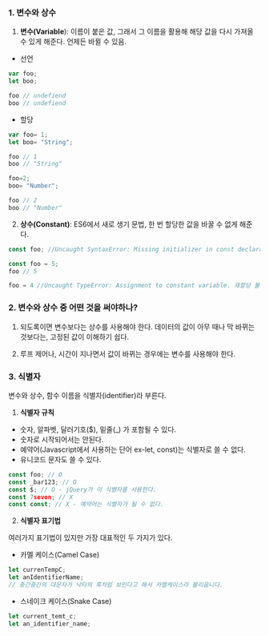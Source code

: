 ### 1. 변수와 상수

1) **변수(Variable**): 이름이 붙은 값, 그래서 그 이름을 활용해 해당 값을 다시 가져올 수 있게 해준다. 언제든 바뀔 수 있음.

- 선언

```javascript
var foo; 
let boo;

foo // undefiend
boo // undefiend
```

- 할당

```javascript
var foo= 1;
let boo= "String";

foo // 1
boo // "String"

foo=2;
boo= "Number";

foo // 2
boo // "Number"
```

2) **상수(Constant)**: ES6에서 새로 생기 문법, 한 번 할당한 값을 바꿀 수 없게 해준다. 

```javascript
const foo; //Uncaught SyntaxError: Missing initializer in const declaration 상수는 단순히 선언만 하면 SyntaxError에 걸립니다. 반드시 값을 할당해야합니다.

const foo = 5;
foo // 5

foo = 4 //Uncaught TypeError: Assignment to constant variable. 재할당 불가
```



### 2. 변수와 상수 중 어떤 것을 써야하나?

1) 되도록이면 변수보다는 상수를 사용해야 한다. 데이터의 값이 아무 때나 막 바뀌는 것보다는, 고정된 값이 이해하기 쉽다.

2) 루프 제어나, 시간이 지나면서 값이 바뀌는 경우에는 변수를 사용해야 한다. 



### 3. 식별자

변수와 상수, 함수 이름을 식별자(identifier)라 부른다. 

1) **식별자 규칙**

- 숫자, 알파벳, 달러기호($), 밑줄(_) 가 포함될 수 있다.
- 숫자로 시작되어서는 안된다.
- 예약어(Javascript에서 사용하는 단어 ex-let, const)는 식별자로 쓸 수 없다.
- 유니코드 문자도 쓸 수 있다. 

```javascript
const foo; // O
const _bar123; // O
const $; // O - jQuery가 이 식별자를 사용한다.
const 7seven; // X
const const; // X - 예약어는 식별자가 될 수 없다.
```

2) **식별자 표기법**

여러가지 표기법이 있지만 가장 대표적인 두 가지가 있다.

- 카멜 케이스(Camel Case)

```javascript
let currenTempC;
let anIdentifierName;
// 중간중간의 대문자가 낙타의 혹처럼 보인다고 해서 카멜케이스라 불리웁니다.
```

- 스네이크 케이스(Snake Case)

```javascript
let current_temt_c;
let an_identifier_name;
```





